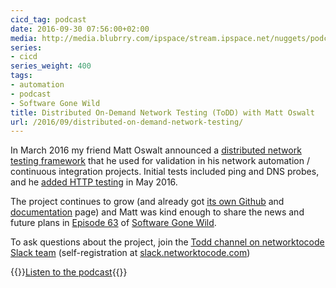```yaml
---
cicd_tag: podcast
date: 2016-09-30 07:56:00+02:00
media: http://media.blubrry.com/ipspace/stream.ipspace.net/nuggets/podcast/Show_63-ToDD.mp3
series:
- cicd
series_weight: 400
tags:
- automation
- podcast
- Software Gone Wild
title: Distributed On-Demand Network Testing (ToDD) with Matt Oswalt
url: /2016/09/distributed-on-demand-network-testing/
---
```

In March 2016 my friend Matt Oswalt announced a [distributed network testing framework](https://keepingitclassless.net/2016/03/test-driven-network-automation/) that he used for validation in his network automation / continuous integration projects. Initial tests included ping and DNS probes, and he [added HTTP testing](https://keepingitclassless.net/2016/05/introducing-http-testing-todd/) in May 2016.

The project continues to grow (and already got [its own Github](https://github.com/toddproject) and [documentation](https://todd.readthedocs.io/en/latest/) page) and Matt was kind enough to share the news and future plans in [Episode 63](http://media.blubrry.com/ipspace/stream.ipspace.net/nuggets/podcast/Show_63-ToDD.mp3) of [Software Gone Wild](http://www.ipspace.net/Podcast/Software_Gone_Wild).

To ask questions about the project, join the [Todd channel on networktocode Slack team](https://networktocode.slack.com/messages/todd/) (self-registration at [slack.networktocode.com](http://slack.networktocode.com/))

{{<jump>}}[Listen to the podcast](http://media.blubrry.com/ipspace/stream.ipspace.net/nuggets/podcast/Show_63-ToDD.mp3){{</jump>}}

